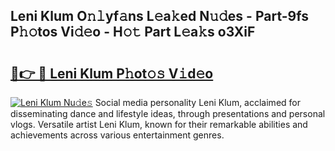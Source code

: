 ## Leni Klum O𝚗𝚕yf𝚊ns L𝚎a𝚔ed N𝚞𝚍es - Part-9fs P𝚑𝚘tos Vi𝚍𝚎o - H𝚘𝚝 Part L𝚎a𝚔s o3XiF

# <h2><a href="http://kf6io3l.oniu.top/?m=Leni+Klum">🔗👉 🔴 Leni Klum P𝚑ot𝚘𝚜 V𝚒d𝚎o</a></h2>

[![Leni Klum Nu𝚍e𝚜](https://i.imgur.com/0qMVB7G.gif)](http://kf6io3l.oniu.top/?m=Leni+Klum)
Social media personality Leni Klum, acclaimed for disseminating dance and lifestyle ideas, through presentations and personal vlogs. Versatile artist Leni Klum, known for their remarkable abilities and achievements across various entertainment genres.  
